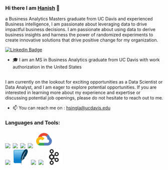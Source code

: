 ### Hi there I am <a href="https://sripriya97.github.io/" target="_blank">Hanish</a>  👋


a Business Analytics Masters graduate from UC Davis and experienced Business intelligence, I am passionate about leveraging data to drive impactful business decisions. I am passionate about using data to derive business insights and harness the power of randomized experiments to create innovative solutions that drive positive change for my organization.

[![Linkedin Badge](https://img.shields.io/badge/-LinkedIn-0e76a8?style=flat-square&logo=Linkedin&logoColor=white)](https://www.linkedin.com/in/sripriya-srini/)

- 🎓 I am an MS in Business Analytics graduate from UC Davis with work authorization in the United States
</br>
I am currently on the lookout for exciting opportunities as a Data Scientist or Data Analyst, and I am eager to explore potential opportunities. If you are interested in learning more about my experience and expertise or discussing potential job openings, please do not hesitate to reach out to me.

- 📫 You can reach me on : hsingla@ucdavis.edu


### Languages and Tools:
<p align="left">
  
  <span><img src="https://cdn.jsdelivr.net/gh/devicons/devicon@latest/icons/python/python-original.svg" width="50px"></span>&nbsp;
  <span><img src="https://cdn.jsdelivr.net/gh/devicons/devicon@latest/icons/r/r-original.svg" width="50px"></span>&nbsp;
  <span><img src="https://www.vectorlogo.zone/logos/java/java-icon.svg" width="65px"></span>&nbsp;
  <span><img src="https://cdn.worldvectorlogo.com/logos/amazon-web-services-2.svg" width="55px"></span>&nbsp;
  <span><img src="https://github.com/devicons/devicon/blob/v2.15.1/icons/googlecloud/googlecloud-original.svg" width="55px"></span>&nbsp;
  <br>
  <span><img src="https://cdn.jsdelivr.net/gh/devicons/devicon@latest/icons/mysql/mysql-original.svg" width="55px"></span>&nbsp;
  <span><img src="https://github.com/devicons/devicon/blob/v2.15.1/icons/sqlite/sqlite-original.svg" width="50px"></span>&nbsp;
  <span><img src="https://www.svgrepo.com/show/354428/tableau-icon.svg" width="55px"></span>&nbsp;
  <span><img src="https://cdn.jsdelivr.net/gh/devicons/devicon@latest/icons/html5/html5-original.svg" width="50px"></span>&nbsp;
  <span><img src="https://github.com/devicons/devicon/blob/v2.15.1/icons/apachekafka/apachekafka-original.svg" width="50px"></span>&nbsp;
  
  


